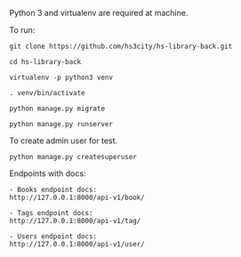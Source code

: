 Python 3 and virtualenv are required at machine.

To run:
    
    git clone https://github.com/hs3city/hs-library-back.git
    
    cd hs-library-back
    
    virtualenv -p python3 venv
        
    . venv/bin/activate
    
    python manage.py migrate
    
    python manage.py runserver

To create admin user for test. 
    
    python manage.py createsuperuser

Endpoints with docs:

    - Books endpoint docs:
    http://127.0.0.1:8000/api-v1/book/
    
    - Tags endpoint docs:
    http://127.0.0.1:8000/api-v1/tag/
    
    - Users endpoint docs:
    http://127.0.0.1:8000/api-v1/user/
    